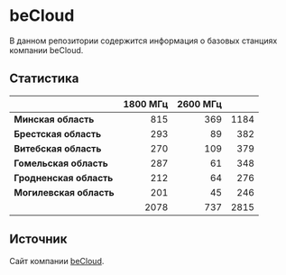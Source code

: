 # beCloud
В данном репозитории содержится информация о базовых станциях компании beCloud.

## Статистика
&nbsp; | 1800 МГц | 2600 МГц | &nbsp;
:--- | ---: | ---: | ---:
**Минская область** | 815 | 369 | 1184
**Брестская область** | 293 | 89 | 382
**Витебская область** | 270 | 109 | 379
**Гомельская область** | 287 | 61 | 348
**Гродненская область** | 212 | 64 | 276
**Могилевская область** | 201 | 45 | 246
&nbsp; | 2078 | 737 | 2815

## Источник
Сайт компании [beCloud](https://becloud.by/customers/ob-lte-advanced).